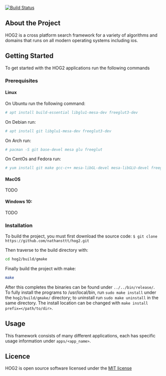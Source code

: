 [![Build Status](https://travis-ci.org/zacharyselk/hog2.svg?branch=PDB=refactor)](https://travis-ci.org/zacharyselk/hog2)


<!-- ABOUT THE PROJECT -->
## About the Project

HOG2 is a cross platform search framework for a variety of algorithms and domains that runs on all modern operating systems including ios.


<!-- GETTING STARTED -->
## Getting Started

To get started with the HOG2 applications run the following commands

### Prerequisites

#### Linux
On Ubuntu run the following command:
```sh
# apt install build-essential libglu1-mesa-dev freeglut3-dev
```

On Debian run:
```sh
# apt install git libglu1-mesa-dev freeglut3-dev
```

On Arch run:
```sh
# pacman -S git base-devel mesa glu freeglut
```

On CentOs and Fedora run:
```sh
# yum install git make gcc-c++ mesa-libGL-devel mesa-libGLU-devel freeglut-devel
```

#### MacOS
TODO

#### Windows 10:
TODO


### Installation

To build the project, you must first download the source code:
`$ git clone https://github.com/nathansttt/hog2.git`

Then traverse to the build directory with:
```sh
cd hog2/build/gmake
```

Finally build the project with make:
```sh
make
```

After this completes the binaries can be found under `../../bin/release/`. To fully install the programs to /usr/local/bin, run `sudo make install` under the `hog2/build/gmake/` directory; to uninstall run `sudo make uninstall` in the same directory. The install location can be changed with `make install prefix=</path/to/dir>`.


## Usage

This framework consists of many different applications, each has specific usage information under `apps/<app_name>`.



## Licence

HOG2 is open source software licensed under the [MIT license](LICESNSE.txt)